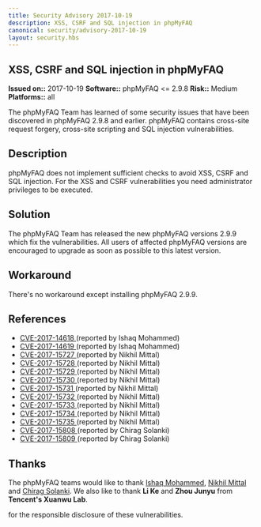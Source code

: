```yaml
---
title: Security Advisory 2017-10-19
description: XSS, CSRF and SQL injection in phpMyFAQ
canonical: security/advisory-2017-10-19
layout: security.hbs
---
```


## XSS, CSRF and SQL injection in phpMyFAQ

  **Issued on::** 2017-10-19
  **Software::** phpMyFAQ <= 2.9.8
  **Risk::** Medium
  **Platforms::** all

The phpMyFAQ Team has learned of some security issues that have been discovered in phpMyFAQ 2.9.8 and
  earlier. phpMyFAQ contains cross-site request forgery, cross-site scripting and SQL injection vulnerabilities.

## Description
phpMyFAQ does not implement sufficient checks to avoid XSS, CSRF and SQL injection. For the XSS and CSRF vulnerabilities
  you need administrator privileges to be executed.

## Solution
The phpMyFAQ Team has released the new phpMyFAQ versions 2.9.9 which fix the vulnerabilities. All users
  of affected phpMyFAQ versions are encouraged to upgrade as soon as possible to this latest version.

## Workaround
There's no workaround except installing phpMyFAQ 2.9.9.

## References
<ul>
  <li>
    <a rel="nofollow" target="_blank" href="http://cve.mitre.org/cgi-bin/cvename.cgi?name=CVE-2017-14618">
      CVE-2017-14618
    </a> (reported by Ishaq Mohammed)
  </li>
  <li>
    <a rel="nofollow" target="_blank" href="http://cve.mitre.org/cgi-bin/cvename.cgi?name=CVE-2017-14619">
      CVE-2017-14619
    </a> (reported by Ishaq Mohammed)
  </li>
  <li>
    <a rel="nofollow" target="_blank" href="http://cve.mitre.org/cgi-bin/cvename.cgi?name=CVE-2017-15727">
      CVE-2017-15727
    </a> (reported by Nikhil Mittal)
  </li>
  <li>
    <a rel="nofollow" target="_blank" href="http://cve.mitre.org/cgi-bin/cvename.cgi?name=CVE-2017-15728">
      CVE-2017-15728
    </a> (reported by Nikhil Mittal)
  </li>
  <li>
    <a rel="nofollow" target="_blank" href="http://cve.mitre.org/cgi-bin/cvename.cgi?name=CVE-2017-15729">
      CVE-2017-15729
    </a> (reported by Nikhil Mittal)
  </li>
  <li>
    <a rel="nofollow" target="_blank" href="http://cve.mitre.org/cgi-bin/cvename.cgi?name=CVE-2017-15730">
      CVE-2017-15730
    </a> (reported by Nikhil Mittal)
  </li>
  <li>
    <a rel="nofollow" target="_blank" href="http://cve.mitre.org/cgi-bin/cvename.cgi?name=CVE-2017-15731">
      CVE-2017-15731
    </a> (reported by Nikhil Mittal)
  </li>
  <li>
    <a rel="nofollow" target="_blank" href="http://cve.mitre.org/cgi-bin/cvename.cgi?name=CVE-2017-15732">
      CVE-2017-15732
    </a> (reported by Nikhil Mittal)
  </li>
  <li>
    <a rel="nofollow" target="_blank" href="http://cve.mitre.org/cgi-bin/cvename.cgi?name=CVE-2017-15733">
      CVE-2017-15733
    </a> (reported by Nikhil Mittal)
  </li>
  <li>
    <a rel="nofollow" target="_blank" href="http://cve.mitre.org/cgi-bin/cvename.cgi?name=CVE-2017-15734">
      CVE-2017-15734
    </a> (reported by Nikhil Mittal)
  </li>
  <li>
    <a rel="nofollow" target="_blank" href="http://cve.mitre.org/cgi-bin/cvename.cgi?name=CVE-2017-15735">
      CVE-2017-15735
    </a> (reported by Nikhil Mittal)
  </li>
  <li>
    <a rel="nofollow" target="_blank" href="http://cve.mitre.org/cgi-bin/cvename.cgi?name=CVE-2017-15808">
      CVE-2017-15808
    </a> (reported by Chirag Solanki)
  </li>
  <li>
    <a rel="nofollow" target="_blank" href="http://cve.mitre.org/cgi-bin/cvename.cgi?name=CVE-2017-15809">
      CVE-2017-15809
    </a> (reported by Chirag Solanki)
  </li>
</ul>

## Thanks
The phpMyFAQ teams would like to thank
  <a target="_blank" rel="nofollow" href="https://about.me/security-prince">Ishaq Mohammed</a>,
  <a target="_blank" rel="nofollow" href="https://twitter.com/c0d3G33k">Nikhil Mittal</a> and
  <a target="_blank" rel="nofollow" href="https://twitter.com/chiragvsolanki">Chirag Solanki</a>. We also like to thank
  <strong>Li Ke</strong> and <strong>Zhou Junyu</strong> from <strong>Tencent's Xuanwu Lab</strong>.

  for the responsible disclosure of these vulnerabilities.
